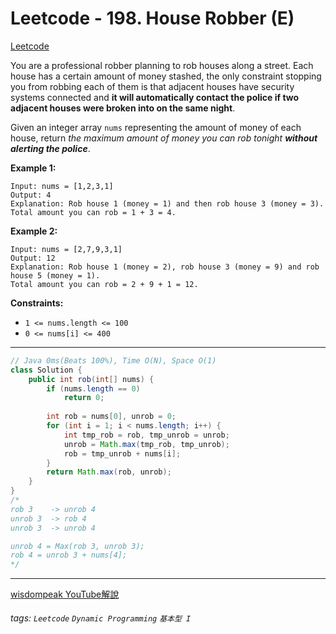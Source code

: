 # Leetcode - 198. House Robber (E)

[Leetcode](https://leetcode.com/problems/house-robber/description/)

You are a professional robber planning to rob houses along a street. Each house has a certain amount of money stashed, the only constraint stopping you from robbing each of them is that adjacent houses have security systems connected and **it will automatically contact the police if two adjacent houses were broken into on the same night**.

Given an integer array `nums` representing the amount of money of each house, return _the maximum amount of money you can rob tonight **without alerting the police**_.

**Example 1:**
```
Input: nums = [1,2,3,1]
Output: 4
Explanation: Rob house 1 (money = 1) and then rob house 3 (money = 3).
Total amount you can rob = 1 + 3 = 4.
```
**Example 2:**
```
Input: nums = [2,7,9,3,1]
Output: 12
Explanation: Rob house 1 (money = 2), rob house 3 (money = 9) and rob house 5 (money = 1).
Total amount you can rob = 2 + 9 + 1 = 12.
```
**Constraints:**

-   `1 <= nums.length <= 100`
-   `0 <= nums[i] <= 400`

---
```java
// Java 0ms(Beats 100%), Time O(N), Space O(1) 
class Solution {
    public int rob(int[] nums) {
        if (nums.length == 0) 
            return 0;
        
        int rob = nums[0], unrob = 0;
        for (int i = 1; i < nums.length; i++) {
            int tmp_rob = rob, tmp_unrob = unrob;
            unrob = Math.max(tmp_rob, tmp_unrob);
            rob = tmp_unrob + nums[i];
        }
        return Math.max(rob, unrob);
    }
}
/*
rob 3    -> unrob 4
unrob 3  -> rob 4
unrob 3  -> unrob 4

unrob 4 = Max(rob 3, unrob 3);
rob 4 = unrob 3 + nums[4];
*/
```

---

[wisdompeak YouTube解說](https://www.youtube.com/watch?v=IcEX9Oi_tao)

###### tags: `Leetcode` `Dynamic Programming` `基本型 I`